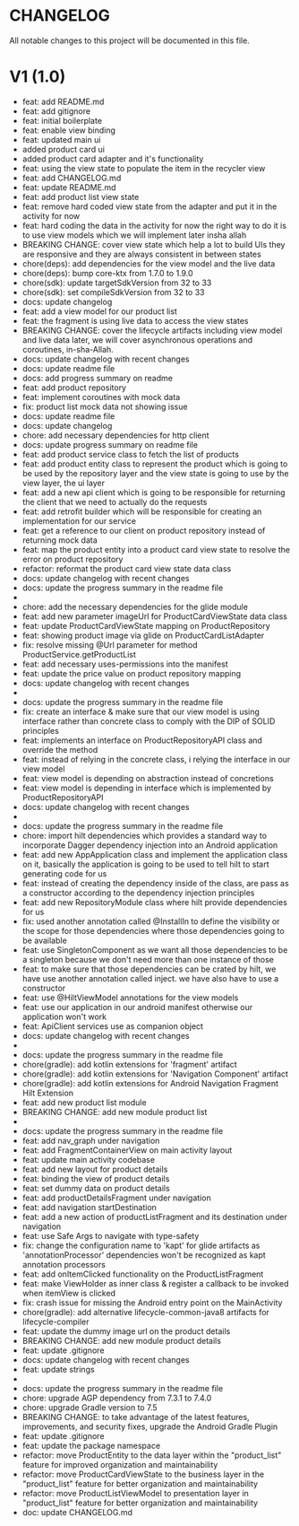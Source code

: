 # CHANGELOG

All notable changes to this project will be documented in this file.

# V1 (1.0)

- feat: add README.md
- feat: add gitignore
- feat: initial boilerplate
- feat: enable view binding
- feat: updated main ui
- added product card ui
- added product card adapter and it's functionality
- feat: using the view state to populate the item in the recycler view
- feat: add CHANGELOG.md
- feat: update README.md
- feat: add product list view state
- feat: remove hard coded view state from the adapter and put it in the activity for now
- feat: hard coding the data in the activity for now
  the right way to do it is to use view models which we will implement later insha allah
- BREAKING CHANGE: cover view state which help a lot to build UIs
  they are responsive and they are always consistent in between states
- chore(deps): add dependencies for the view model and the live data
- chore(deps): bump core-ktx from 1.7.0 to 1.9.0
- chore(sdk): update targetSdkVersion from 32 to 33
- chore(sdk): set compileSdkVersion from 32 to 33
- docs: update changelog
- feat: add a view model for our product list
- feat: the fragment is using live data to access the view states
- BREAKING CHANGE: cover the lifecycle artifacts including view model and live data later, we will
  cover asynchronous operations and coroutines, in-sha-Allah.
- docs: update changelog with recent changes
- docs: update readme file
- docs: add progress summary on readme
- feat: add product repository
- feat: implement coroutines with mock data
- fix: product list mock data not showing issue
- docs: update readme file
- docs: update changelog
- chore: add necessary dependencies for http client
- docs: update progress summary on readme file
- feat: add product service class to fetch the list of products
- feat: add product entity class to represent the product which is going to be used by the
  repository layer and the view state is going to use by the view layer, the ui layer
- feat: add a new api client which is going to be responsible for returning the client that we need
  to actually do the requests
- feat: add retrofit builder which will be responsible for creating an implementation for our
  service
- feat: get a reference to our client on product repository instead of returning mock data
- feat: map the product entity into a product card view state to resolve the error on product
  repository
- refactor: reformat the product card view state data class
- docs: update changelog with recent changes
- docs: update the progress summary in the readme file
- 
- chore: add the necessary dependencies for the glide module
- feat: add new parameter imageUrl for ProductCardViewState data class
- feat: update ProductCardViewState mapping on ProductRepository
- feat: showing product image via glide on ProductCardListAdapter
- fix: resolve missing @Url parameter for method ProductService.getProductList
- feat: add necessary uses-permissions into the manifest
- feat: update the price value on product repository mapping
- docs: update changelog with recent changes
- 
- docs: update the progress summary in the readme file
- fix: create an interface & make sure that our view model is using interface rather than concrete
  class to comply with the DIP of SOLID principles
- feat: implements an interface on ProductRepositoryAPI class and override the method
- feat: instead of relying in the concrete class, i relying the interface in our view model
- feat: view model is depending on abstraction instead of concretions
- feat: view model is depending in interface which is implemented by ProductRepositoryAPI
- docs: update changelog with recent changes
- 
- docs: update the progress summary in the readme file
- chore: import hilt dependencies which provides a standard way to incorporate Dagger dependency
  injection into an Android application
- feat: add new AppApplication class and implement the application class on it, basically the
  application is going to be used to tell hilt to start generating code for us
- feat: instead of creating the dependency inside of the class, are pass as a constructor according
  to the dependency injection principles
- feat: add new RepositoryModule class where hilt provide dependencies for us
- fix: used another annotation called @InstallIn to define the visibility or the scope for those
  dependencies where those dependencies going to be available
- feat: use SingletonComponent as we want all those dependencies to be a singleton because we don't
  need more than one instance of those
- feat: to make sure that those dependencies can be crated by hilt, we have use another annotation
  called inject. we have also have to use a constructor
- feat: use @HiltViewModel annotations for the view models
- feat: use our application in our android manifest otherwise our application won't work
- feat: ApiClient services use as companion object
- docs: update changelog with recent changes
- 
- docs: update the progress summary in the readme file
- chore(gradle): add kotlin extensions for 'fragment' artifact
- chore(gradle): add kotlin extensions for 'Navigation Component' artifact
- chore(gradle): add kotlin extensions for Android Navigation Fragment Hilt Extension
- feat: add new product list module
- BREAKING CHANGE: add new module product list
- 
- docs: update the progress summary in the readme file
- feat: add nav_graph under navigation
- feat: add FragmentContainerView on main activity layout
- feat: update main activity codebase
- feat: add new layout for product details
- feat: binding the view of product details
- feat: set dummy data on product details
- feat: add productDetailsFragment under navigation
- feat: add navigation startDestination
- feat: add a new action of productListFragment and its destination under navigation
- feat: use Safe Args to navigate with type-safety
- fix: change the configuration name to 'kapt' for glide artifacts as 'annotationProcessor'
  dependencies won't be recognized as kapt annotation processors
- feat: add onItemClicked functionality on the ProductListFragment
- feat: make ViewHolder as inner class & register a callback to be invoked when itemView is clicked
- fix: crash issue for missing the Android entry point on the MainActivity
- chore(gradle): add alternative lifecycle-common-java8 artifacts for lifecycle-compiler
- feat: update the dummy image url on the product details
- BREAKING CHANGE: add new module product details
- feat: update .gitignore
- docs: update changelog with recent changes
- feat: update strings
- 
- docs: update the progress summary in the readme file
- chore: upgrade AGP dependency from 7.3.1 to 7.4.0
- chore: upgrade Gradle version to 7.5
- BREAKING CHANGE: to take advantage of the latest features, improvements, and security fixes,
  upgrade the Android Gradle Plugin
- feat: update .gitignore
- feat: update the package namespace
- refactor: move ProductEntity to the data layer within the "product_list" feature for improved
  organization and maintainability
- refactor: move ProductCardViewState to the business layer in the "product_list" feature for better
  organization and maintainability
- refactor: move ProductListViewModel to presentation layer in "product_list" feature for better
  organization and maintainability
- doc: update CHANGELOG.md